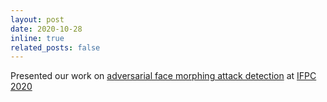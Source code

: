 ```yaml
---
layout: post
date: 2020-10-28
inline: true
related_posts: false
---
```


Presented our work on [adversarial face morphing attack detection](https://ieeexplore.ieee.org/document/9484383) at [IFPC 2020](https://www.nist.gov/news-events/events/2020/10/international-face-performance-conference-ifpc-2020)
